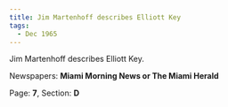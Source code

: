 ```yaml
---  
title: Jim Martenhoff describes Elliott Key  
tags:  
  - Dec 1965  
---  
```

  
Jim Martenhoff describes Elliott Key.  
  
Newspapers: **Miami Morning News or The Miami Herald**  
  
Page: **7**, Section: **D** 
